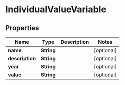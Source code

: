 

# IndividualValueVariable


## Properties

Name | Type | Description | Notes
------------ | ------------- | ------------- | -------------
**name** | **String** |  |  [optional]
**description** | **String** |  |  [optional]
**year** | **String** |  |  [optional]
**value** | **String** |  |  [optional]



